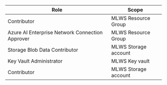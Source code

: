 | Role    | Scope |
| -------- | ------- |
| Contributor  | MLWS Resource Group    |
| Azure AI Enterprise Network Connection Approver | MLWS Resource Group    |
| Storage Blob Data Contributor    | MLWS Storage account   |
| Key Vault Administrator    | MLWS Key vault    |
| Contributor    | MLWS Storage account   |
